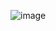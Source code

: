 ![image](https://user-images.githubusercontent.com/72289126/161432269-2fc589f1-123b-4aa4-ab03-1f3d0b83f027.png)
